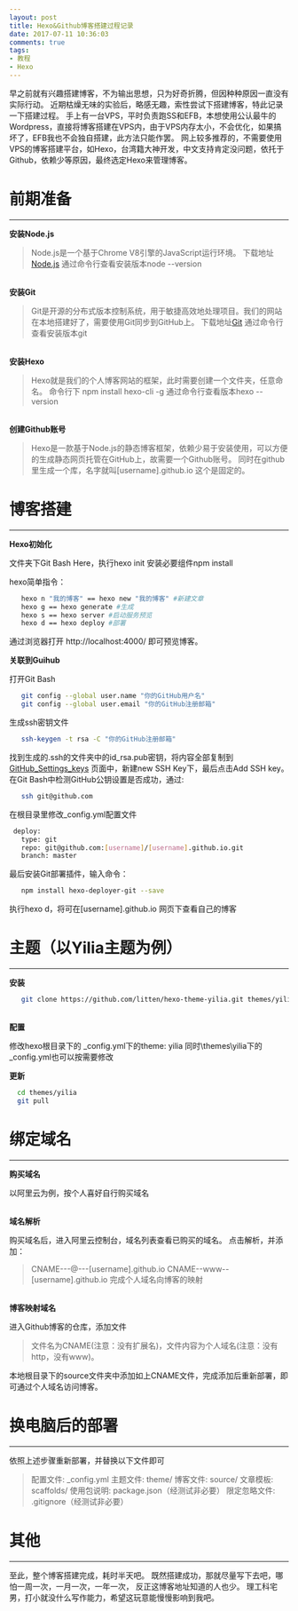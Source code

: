 ```yaml
---
layout: post
title: Hexo&Github博客搭建过程记录
date: 2017-07-11 10:36:03
comments: true
tags:
- 教程
- Hexo
---
```

早之前就有兴趣搭建博客，不为输出思想，只为好奇折腾，但因种种原因一直没有实际行动。
近期枯燥无味的实验后，略感无趣，索性尝试下搭建博客，特此记录一下搭建过程。
手上有一台VPS，平时负责跑SS和EFB，本想使用公认最牛的Wordpress，直接将博客搭建在VPS内，由于VPS内存太小，不会优化，如果搞坏了，EFB我也不会独自搭建，此方法只能作罢。
网上较多推荐的，不需要使用VPS的博客搭建平台，如Hexo，台湾籍大神开发，中文支持肯定没问题，依托于Github，依赖少等原因，最终选定Hexo来管理博客。
<!--more--> 
# 前期准备
---
**安装Node.js**<br>

>Node.js是一个基于Chrome V8引擎的JavaScript运行环境。 
 下载地址[Node.js](https://nodejs.org/en/)
>通过命令行查看安装版本node --version

<br>**安装Git**<br>

>Git是开源的分布式版本控制系统，用于敏捷高效地处理项目。我们的网站在本地搭建好了，需要使用Git同步到GitHub上。
 下载地址[Git](https://git-scm.com/)
>通过命令行查看安装版本git

<br>**安装Hexo**<br>

>Hexo就是我们的个人博客网站的框架，此时需要创建一个文件夹，任意命名。
 命令行下  npm install hexo-cli -g
>通过命令行查看版本hexo --version

<br>**创建Github账号**<br>
 >Hexo是一款基于Node.js的静态博客框架，依赖少易于安装使用，可以方便的生成静态网页托管在GitHub上，故需要一个Github账号。
 同时在github里生成一个库，名字就叫[username].github.io
 这个是固定的。

# 博客搭建 
---
**Hexo初始化**<br>

 文件夹下Git Bash Here，执行hexo init
 安装必要组件npm install
 
  hexo简单指令：
``` bash
   hexo n "我的博客" == hexo new "我的博客" #新建文章 
   hexo g == hexo generate #生成 
   hexo s == hexo server #启动服务预览 
   hexo d == hexo deploy #部署
```
 通过浏览器打开 http://localhost:4000/ 即可预览博客。

**关联到Guihub**

 打开Git Bash
``` bash
   git config --global user.name "你的GitHub用户名"
   git config --global user.email "你的GitHub注册邮箱"
```
 生成ssh密钥文件
``` bash
   ssh-keygen -t rsa -C "你的GitHub注册邮箱"
```
 找到生成的.ssh的文件夹中的id_rsa.pub密钥，将内容全部复制到[GitHub_Settings_keys](https://github.com/settings/keys) 页面中，新建new SSH Key下，最后点击Add SSH key。
 在Git Bash中检测GitHub公钥设置是否成功，通过:
``` bash
   ssh git@github.com 
```
 在根目录里修改_config.yml配置文件
``` bash
 deploy: 
   type: git
   repo: git@github.com:[username]/[username].github.io.git
   branch: master
```

 最后安装Git部署插件，输入命令：
``` bash
   npm install hexo-deployer-git --save
```
 执行hexo d，将可在[username].github.io 网页下查看自己的博客


# 主题（以Yilia主题为例）
---
**安装**<br>

``` bash
   git clone https://github.com/litten/hexo-theme-yilia.git themes/yilia
```

<br>**配置**<br>

  修改hexo根目录下的 _config.yml下的theme: yilia
  同时\themes\yilia下的 _config.yml也可以按需要修改  

**更新**<br>

``` bash
  cd themes/yilia
  git pull
```

# 绑定域名
---
**购买域名**<br>

以阿里云为例，按个人喜好自行购买域名

<br>**域名解析**<br>

购买域名后，进入阿里云控制台，域名列表查看已购买的域名。
点击解析，并添加：
> CNAME---@---[username].github.io
> CNAME--www--[username].github.io
完成个人域名向博客的映射

<br>**博客映射域名**<br>

进入Github博客的仓库，添加文件
>文件名为CNAME(注意：没有扩展名)，文件内容为个人域名(注意：没有http，没有www)。

本地根目录下的source文件夹中添加如上CNAME文件，完成添加后重新部署，即可通过个人域名访问博客。

# 换电脑后的部署
---
 依照上述步骤重新部署，并替换以下文件即可
>配置文件: _config.yml
 主题文件: theme/
 博客文件: source/
 文章模板: scaffolds/
 使用包说明: package.json（经测试非必要）
>限定忽略文件: .gitignore（经测试非必要）

# 其他
---
至此，整个博客搭建完成，耗时半天吧。
既然搭建成功，那就尽量写下去吧，哪怕一周一次，一月一次，一年一次，
反正这博客地址知道的人也少。
理工科宅男，打小就没什么写作能力，希望这玩意能慢慢影响到我吧。

 
